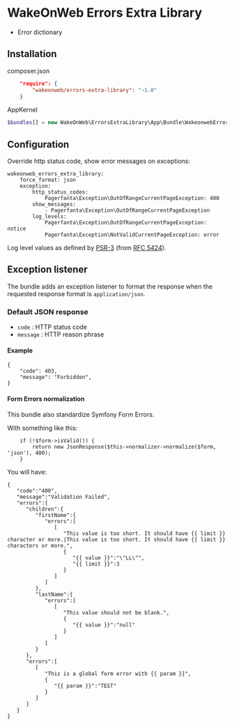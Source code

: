 WakeOnWeb Errors Extra Library
=============================

- Error dictionary

## Installation

composer.json

```json
    "require": {
        "wakeonweb/errors-extra-library": "~1.0"
    }
```


AppKernel

```php
$bundles[] = new WakeOnWeb\ErrorsExtraLibrary\App\Bundle\WakeonwebErrorsExtraLibraryBundle();
```

## Configuration

Override http status code, show error messages on exceptions:

```
wakeonweb_errors_extra_library:
    force_format: json
    exception:
        http_status_codes:
            Pagerfanta\Exception\OutOfRangeCurrentPageException: 400
        show_messages:
            - Pagerfanta\Exception\OutOfRangeCurrentPageException
        log_levels:
            Pagerfanta\Exception\OutOfRangeCurrentPageException: notice
            Pagerfanta\Exception\NotValidCurrentPageException: error

```

Log level values as defined by [PSR-3](http://www.php-fig.org/psr/psr-3/#basics) (from [RFC 5424](https://tools.ietf.org/html/rfc5424)).

## Exception listener

The bundle adds an exception listener to format the response when the requested response format is `application/json`.

### Default JSON response

 - `code` : HTTP status code
 - `message` : HTTP reason phrase

#### Example

```
{
    "code": 403,
    "message": "Forbidden",
}
```


#### Form Errors normalization

This bundle also standardize Symfony Form Errors.


With something like this:

```
    if (!$form->isValid()) {
        return new JsonResponse($this->normalizer->normalize($form, 'json'), 400);
    }
```

You will have:

```
{  
   "code":"400",
   "message":"Validation Failed",
   "errors":{  
      "children":{  
         "firstName":{  
            "errors":[  
               [  
                  "This value is too short. It should have {{ limit }} character or more.|This value is too short. It should have {{ limit }} characters or more.",
                  {  
                     "{{ value }}":"\"LL\"",
                     "{{ limit }}":3
                  }
               ]
            ]
         },
         "lastName":{  
            "errors":[  
               [  
                  "This value should not be blank.",
                  {  
                     "{{ value }}":"null"
                  }
               ]
            ]
         }
      },
      "errors":[  
         [  
            "This is a global form error with {{ param }}",
            {  
               "{{ param }}":"TEST"
            }
         ]
      ]
   }
}

```